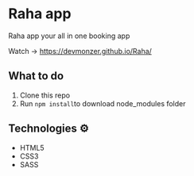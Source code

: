# Raha app
Raha app your all in one booking app 

Watch -> https://devmonzer.github.io/Raha/ 
  
## What to do  
1. Clone this repo
2. Run `npm install`to download node_modules folder 

## Technologies ⚙️

* HTML5
* CSS3
* SASS

